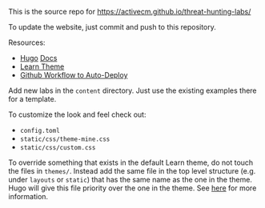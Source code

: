 This is the source repo for https://activecm.github.io/threat-hunting-labs/

To update the website, just commit and push to this repository.

Resources:
- [Hugo](https://gohugo.io/) [Docs](https://gohugo.io/documentation/)
- [Learn Theme](https://learn.netlify.com/en/)
- [Github Workflow to Auto-Deploy](https://discourse.gohugo.io/t/deploy-hugo-project-to-github-pages-with-github-actions/20725)

Add new labs in the `content` directory. Just use the existing examples there for a template.

To customize the look and feel check out:
- `config.toml`
- `static/css/theme-mine.css`
- `static/css/custom.css`

To override something that exists in the default Learn theme, do not touch the files in `themes/`. Instead add the same file in the top level structure (e.g. under `layouts` or `static`) that has the same name as the one in the theme. Hugo will give this file priority over the one in the theme. See [here](https://learn.netlify.com/en/basics/style-customization/) for more information.
